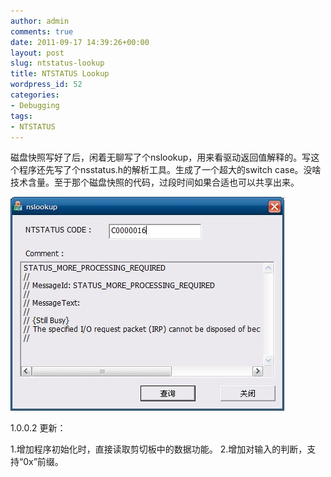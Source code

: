 ```yaml
---
author: admin
comments: true
date: 2011-09-17 14:39:26+00:00
layout: post
slug: ntstatus-lookup
title: NTSTATUS Lookup
wordpress_id: 52
categories:
- Debugging
tags:
- NTSTATUS
---
```


磁盘快照写好了后，闲着无聊写了个nslookup，用来看驱动返回值解释的。写这个程序还先写了个nsstatus.h的解析工具。生成了一个超大的switch case。没啥技术含量。至于那个磁盘快照的代码，过段时间如果合适也可以共享出来。

[![](/uploads/2011/09/ntstatus.jpg)](/uploads/2011/09/ntstatus.jpg)

1.0.0.2 更新：

1.增加程序初始化时，直接读取剪切板中的数据功能。
2.增加对输入的判断，支持“0x”前缀。

